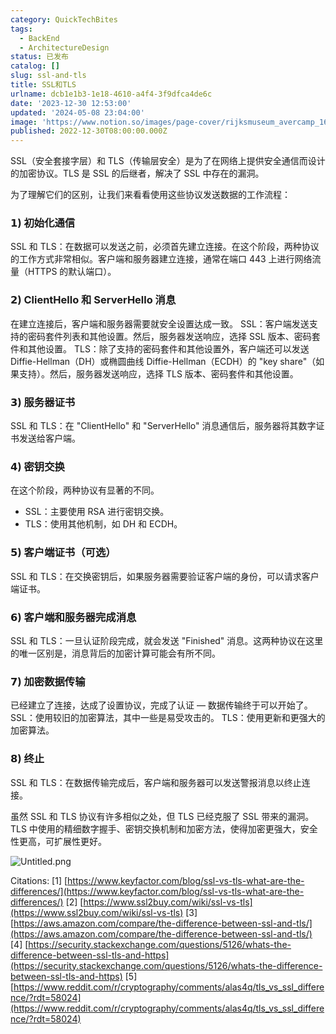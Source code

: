 ```yaml
---
category: QuickTechBites
tags:
  - BackEnd
  - ArchitectureDesign
status: 已发布
catalog: []
slug: ssl-and-tls
title: SSL和TLS
urlname: dcb1e1b3-1e18-4610-a4f4-3f9dfca4de6c
date: '2023-12-30 12:53:00'
updated: '2024-05-08 23:04:00'
image: 'https://www.notion.so/images/page-cover/rijksmuseum_avercamp_1620.jpg'
published: 2022-12-30T08:00:00.000Z
---
```


SSL（安全套接字层）和 TLS（传输层安全）是为了在网络上提供安全通信而设计的加密协议。TLS 是 SSL 的后继者，解决了 SSL 中存在的漏洞。


为了理解它们的区别，让我们来看看使用这些协议发送数据的工作流程：


### 𝟭) 初始化通信


SSL 和 TLS：在数据可以发送之前，必须首先建立连接。在这个阶段，两种协议的工作方式非常相似。客户端和服务器建立连接，通常在端口 443 上进行网络流量（HTTPS 的默认端口）。


### 𝟮) ClientHello 和 ServerHello 消息


在建立连接后，客户端和服务器需要就安全设置达成一致。
SSL：客户端发送支持的密码套件列表和其他设置。然后，服务器发送响应，选择 SSL 版本、密码套件和其他设置。
TLS：除了支持的密码套件和其他设置外，客户端还可以发送 Diffie-Hellman（DH）或椭圆曲线 Diffie-Hellman（ECDH）的 "key share"（如果支持）。然后，服务器发送响应，选择 TLS 版本、密码套件和其他设置。


### 𝟯) 服务器证书


SSL 和 TLS：在 "ClientHello" 和 "ServerHello" 消息通信后，服务器将其数字证书发送给客户端。


### 𝟰) 密钥交换


在这个阶段，两种协议有显著的不同。
- SSL：主要使用 RSA 进行密钥交换。
- TLS：使用其他机制，如 DH 和 ECDH。


### 𝟱) 客户端证书（可选）


SSL 和 TLS：在交换密钥后，如果服务器需要验证客户端的身份，可以请求客户端证书。


### 𝟲) 客户端和服务器完成消息


SSL 和 TLS：一旦认证阶段完成，就会发送 "Finished" 消息。这两种协议在这里的唯一区别是，消息背后的加密计算可能会有所不同。


### 𝟳) 加密数据传输


已经建立了连接，达成了设置协议，完成了认证 — 数据传输终于可以开始了。
SSL：使用较旧的加密算法，其中一些是易受攻击的。
TLS：使用更新和更强大的加密算法。


### 𝟴) 终止


SSL 和 TLS：在数据传输完成后，客户端和服务器可以发送警报消息以终止连接。


虽然 SSL 和 TLS 协议有许多相似之处，但 TLS 已经克服了 SSL 带来的漏洞。TLS 中使用的精细数字握手、密钥交换机制和加密方法，使得加密更强大，安全性更高，可扩展性更好。


![Untitled.png](https://prod-files-secure.s3.us-west-2.amazonaws.com/5d24fe63-e567-4804-86f9-9fdc62e13082/8ff987c5-7f31-4b50-83f5-c69ee7578c4a/Untitled.png?X-Amz-Algorithm=AWS4-HMAC-SHA256&X-Amz-Content-Sha256=UNSIGNED-PAYLOAD&X-Amz-Credential=ASIAZI2LB4667PUIWA6J%2F20250219%2Fus-west-2%2Fs3%2Faws4_request&X-Amz-Date=20250219T213244Z&X-Amz-Expires=3600&X-Amz-Security-Token=IQoJb3JpZ2luX2VjEIT%2F%2F%2F%2F%2F%2F%2F%2F%2F%2FwEaCXVzLXdlc3QtMiJIMEYCIQDLAccP7AuOPok%2BlhGZrqdqxD3m514G9ozRGdl64%2FqVJAIhAKFPAAP4tgLaiBTQQmpkg9WcuQCoFrLip0gVoyFE6tO0KogECK3%2F%2F%2F%2F%2F%2F%2F%2F%2F%2FwEQABoMNjM3NDIzMTgzODA1Igy51yzzAD0NETIdaGQq3AN%2FvZRdZJLRdWtt%2FOuwt7BEMKIhuaY%2FTixcVAnbmRMjsH29mXzcOaGSORiOHunthNsQx%2Fb4v3p5BBFPot7uz4nLbVId%2F4s9SGSJmDB2r%2FeR2WqPnG9UtraZU%2BUvdNWRpg%2FAe9cHzJuUf76L5GyaVYk2yZGX4qCmOc1RdXIyygrAg1hWPC1qEuMEV%2BdASHUUe5m3cXpoB5zBHwIqOd42we8nwaUVSf0tXDpJpCKsalonKDIufy%2FB0lzK850sIxVtd%2Fnpx1OsV1wy%2FXCH2%2BjuadaICH6wndm34uo%2FGIlS8NvtpAaHBxs3%2FJmwq6bj2UgBeG8UAa%2F8M5Hi0tBuSqqAkbGSONGnWbENLLNSYfR2fxBQ0p%2F5ACX%2B6cqkdi3y8YM7ezQQC2AyBFOusphHlhYfNyw2uq9KS7D%2Fr8oG3vIVDEMaJlOZ206ATgxGPQt6gZWpPM%2BxxyTw3c2n9P68Mm95OPQpFj9y%2BUl%2FM0uUTh3OaEQsbLr0UJObnwK67fq44AplEDB8qPWB2G%2BRt5zBqqFarSZYk6zYOdu%2BrHy%2FDfBWsD3vo4qeetCvir4KH12sWvTeja4u67t1nNBk8s%2FPsqMSPV9nn%2F4mMncfbE2IZYOfmcqlw5%2FrA6QsOqfr6gLJOzC%2B7ti9BjqkAeRm0ItdUwwOzGFeU6JXAKOxrxCj%2FHpuJWOeKfbV9KeWAXTLvb5CQOWEZhU07jA4CIxcOn87SjHz8TijEsqwJuMrPG2psqyXGVCLuiPOkTb9UXQYHr%2BOHCLBkn1DTxnchVo65yI39ouxsqgGd7uCnwgK7qUv1tqJH%2B5shE34sK5DdmYwde%2Fb4rs4r5Q6jduz%2FQtqB6wlH1C8s7783oQ9rESAMu5E&X-Amz-Signature=26fc6271dab7cb837e3dcb9f50c008b0b95f2e03841b67dfda0f5f2b50c3e2d6&X-Amz-SignedHeaders=host&x-id=GetObject)


Citations:
[1] [https://www.keyfactor.com/blog/ssl-vs-tls-what-are-the-differences/](https://www.keyfactor.com/blog/ssl-vs-tls-what-are-the-differences/)
[2] [https://www.ssl2buy.com/wiki/ssl-vs-tls](https://www.ssl2buy.com/wiki/ssl-vs-tls)
[3] [https://aws.amazon.com/compare/the-difference-between-ssl-and-tls/](https://aws.amazon.com/compare/the-difference-between-ssl-and-tls/)
[4] [https://security.stackexchange.com/questions/5126/whats-the-difference-between-ssl-tls-and-https](https://security.stackexchange.com/questions/5126/whats-the-difference-between-ssl-tls-and-https)
[5] [https://www.reddit.com/r/cryptography/comments/alas4q/tls_vs_ssl_difference/?rdt=58024](https://www.reddit.com/r/cryptography/comments/alas4q/tls_vs_ssl_difference/?rdt=58024)

